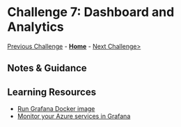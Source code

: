 # Challenge 7: Dashboard and Analytics

[Previous Challenge](./06-Optional-Logs.md) - **[Home](../README.md)** - [Next Challenge>](./08-Workbooks.md)

## Notes & Guidance

## Learning Resources
* [Run Grafana Docker image](http://docs.grafana.org/installation/docker/)
* [Monitor your Azure services in Grafana](https://docs.microsoft.com/en-us/azure/azure-monitor/visualize/grafana-plugin)